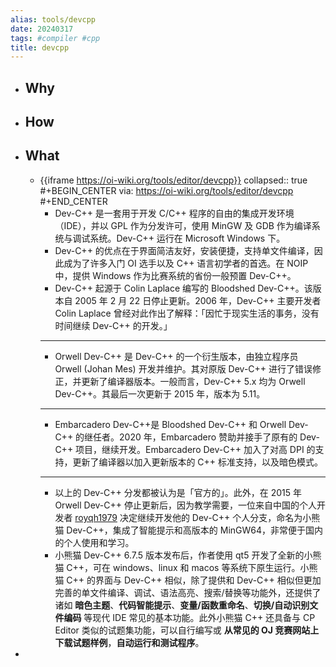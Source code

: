 ```yaml
---
alias: tools/devcpp
date: 20240317
tags: #compiler #cpp
title: devcpp
---
```

- ## Why
- ## How
- ## What
  - {{iframe https://oi-wiki.org/tools/editor/devcpp}}
    collapsed:: true
    #+BEGIN_CENTER
    via: https://oi-wiki.org/tools/editor/devcpp
    #+END_CENTER
    - Dev-C++ 是一套用于开发 C/C++ 程序的自由的集成开发环境（IDE），并以 GPL 作为分发许可，使用 MinGW 及 GDB 作为编译系统与调试系统。Dev-C++ 运行在 Microsoft Windows 下。
    - Dev-C++ 的优点在于界面简洁友好，安装便捷，支持单文件编译，因此成为了许多入门 OI 选手以及 C++ 语言初学者的首选。在 NOIP 中，提供 Windows 作为比赛系统的省份一般预置 Dev-C++。
    - Dev-C++ 起源于 Colin Laplace 编写的 Bloodshed Dev-C++。该版本自 2005 年 2 月 22 日停止更新。2006 年，Dev-C++ 主要开发者 Colin Laplace 曾经对此作出了解释：「因忙于现实生活的事务，没有时间继续 Dev-C++ 的开发。」
    - ---
    - Orwell Dev-C++ 是 Dev-C++ 的一个衍生版本，由独立程序员 Orwell (Johan Mes) 开发并维护。其对原版 Dev-C++ 进行了错误修正，并更新了编译器版本。一般而言，Dev-C++ 5.x 均为 Orwell Dev-C++。其最后一次更新于 2015 年，版本为 5.11。
    - ---
    - Embarcadero Dev-C++是 Bloodshed Dev-C++ 和 Orwell Dev-C++ 的继任者。2020 年，Embarcadero 赞助并接手了原有的 Dev-C++ 项目，继续开发。Embarcadero Dev-C++ 加入了对高 DPI 的支持，更新了编译器以加入更新版本的 C++ 标准支持，以及暗色模式。
    - ---
    - 以上的 Dev-C++ 分发都被认为是「官方的」。此外，在 2015 年 Orwell Dev-C++ 停止更新后，因为教学需要，一位来自中国的个人开发者 [royqh1979](https://github.com/royqh1979) 决定继续开发他的 Dev-C++ 个人分支，命名为小熊猫 Dev-C++，集成了智能提示和高版本的 MinGW64，非常便于国内的个人使用和学习。
    - 小熊猫 Dev-C++ 6.7.5 版本发布后，作者使用 qt5 开发了全新的小熊猫 C++，可在 windows、linux 和 macos 等系统下原生运行。小熊猫 C++ 的界面与 Dev-C++ 相似，除了提供和 Dev-C++ 相似但更加完善的单文件编译、调试、语法高亮、搜索/替换等功能外，还提供了诸如 **暗色主题**、**代码智能提示**、**变量/函数重命名**、**切换/自动识别文件编码** 等现代 IDE 常见的基本功能。此外小熊猫 C++ 还具备与 CP Editor 类似的试题集功能，可以自行编写或 **从常见的 OJ 竞赛网站上下载试题样例**，**自动运行和测试程序**。
-